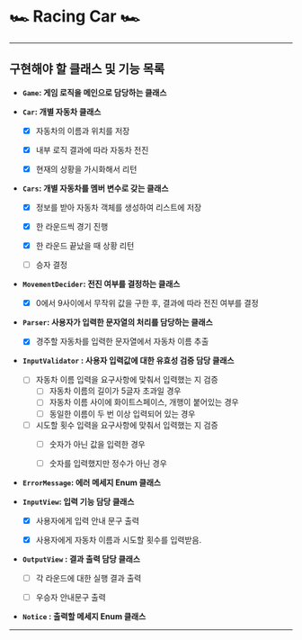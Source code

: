 #  🏎 Racing Car 🏎 

---

## 구현해야 할 클래스 및 기능 목록


- **```Game```: 게임 로직을 메인으로 담당하는 클래스**


- **```Car```: 개별 자동차 클래스**
  - [x] 자동차의 이름과 위치를 저장
  - [x] 내부 로직 결과에 따라 자동차 전진
  - [x] 현재의 상황을 가시화해서 리턴


- **```Cars```:  개별 자동차를 멤버 변수로 갖는 클래스**
  - [x] 정보를 받아 자동차 객체를 생성하여 리스트에 저장
  - [x] 한 라운드씩 경기 진행
  - [x] 한 라운드 끝났을 때 상황 리턴
  - [ ] 승자 결정
  

- **```MovementDecider```: 전진 여부를 결정하는 클래스**
  - [x] 0에서 9사이에서 무작위 값을 구한 후, 결과에 따라 전진 여부를 결정


- **```Parser```: 사용자가 입력한 문자열의 처리를 담당하는 클래스**
  - [x]  경주할 자동차를 입력한 문자열에서 자동차 이름 추출


- **```InputValidator``` : 사용자 입력값에 대한 유효성 검증 담당 클래스**
  - [ ] 자동차 이름 입력을 요구사항에 맞춰서 입력했는 지 검증
    - [ ] 자동차 이름의 길이가 5글자 초과일 경우
    - [ ] 자동차 이름 사이에 화이트스페이스, 개행이 붙어있는 경우
    - [ ] 동일한 이름이 두 번 이상 입력되어 있는 경우

  - [ ] 시도할 횟수 입력을 요구사항에 맞춰서 입력했는 지 검증
    - [ ] 숫자가 아닌 값을 입력한 경우
    - [ ] 숫자를 입력했지만 정수가 아닌 경우


- **```ErrorMessage```: 에러 메세지 Enum 클래스**


- **```InputView```: 입력 기능 담당 클래스**
  - [x] 사용자에게 입력 안내 문구 출력 
  - [x] 사용자에게 자동차 이름과 시도할 횟수를 입력받음.


- **```OutputView``` : 결과 출력 담당 클래스**
  - [ ] 각 라운드에 대한 실행 결과 출력
  - [ ] 우승자 안내문구 출력


- **```Notice``` : 출력할 메세지 Enum 클래스**






---

